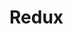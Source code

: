 <!--
 * @Author: your name
 * @Date: 2020-11-12 10:26:50
 * @LastEditTime: 2020-11-12 10:27:01
 * @LastEditors: your name
 * @Description: In User Settings Edit
 * @FilePath: \react-note\Redux.md
-->

# Redux
